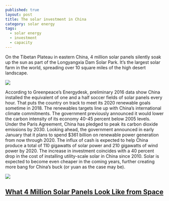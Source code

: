 ```yaml
---
published: true
layout: post
title: The solar investment in China
category: solar energy
tags:
  - solar energy
  - investment
  - capacity
---
```



On the Tibetan Plateau in eastern China, 4 million solar panels silently soak up the sun as part of the Longyangxia Dam Solar Park. It’s the largest solar farm in the world, spreading over 10 square miles of the high desert landscape.


![](https://www.scientificamerican.com/sciam/assets/Image/image001(1).gif)


According to Greenpeace’s Energydesk, preliminary 2016 data show China installed the equivalent of one and a half soccer fields of solar panels every hour. That puts the country on track to meet its 2020 renewable goals sometime in 2018.
The renewables targets line up with China’s international climate commitments. The government previously announced it would lower the carbon intensity of its economy 40-45 percent below 2005 levels. Under the Paris Agreement, China has pledged to peak its carbon dioxide emissions by 2030.
Looking ahead, the government announced in early January that it plans to spend $361 billion on renewable power generation from now through 2020. The influx of cash is expected to help China produce a total of 110 gigawatts of solar power and 210 gigawatts of wind power by 2020.
The increase in investment coincides with a 40 percent drop in the cost of installing utility-scale solar in China since 2010. Solar is expected to become even cheaper in the coming years, further creating more bang for China’s buck (or yuan as the case may be).



![](https://www.scientificamerican.com/sciam/cache/file/5195B0CD-2E26-4367-A45ECA8F7F24BD1E.jpg?w=590&h=393&7F313D14-D163-44B3-AB7B480EBFF3FC1E)
## [What 4 Million Solar Panels Look Like from Space](https://www.scientificamerican.com/article/what-4-million-solar-panels-look-like-from-space/)

